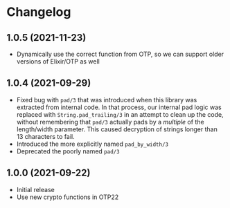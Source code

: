 # Changelog

## 1.0.5 (2021-11-23)

* Dynamically use the correct function from OTP, so we can support older versions of Elixir/OTP as well

## 1.0.4 (2021-09-29)

* Fixed bug with `pad/3` that was introduced when this library was extracted from internal code. In that process, our internal pad logic was replaced with `String.pad_trailing/3` in an attempt to clean up the code, without remembering that `pad/3` actually pads by a *multiple* of the length/width parameter. This caused decryption of strings longer than 13 characters to fail.
* Introduced the more explicitly named `pad_by_width/3`
* Deprecated the poorly named `pad/3`

## 1.0.0 (2021-09-22)

* Initial release
* Use new crypto functions in OTP22
